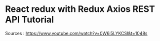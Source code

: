 # React redux with Redux Axios REST API Tutorial
Sources : https://www.youtube.com/watch?v=0W6i5LYKCSI&t=1048s
